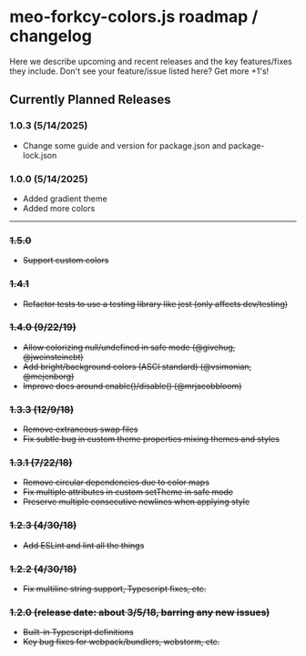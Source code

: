 # meo-forkcy-colors.js roadmap / changelog

Here we describe upcoming and recent releases and the key features/fixes they include.  Don't see your feature/issue listed here?  Get more +1's!

## Currently Planned Releases

### 1.0.3 (5/14/2025)
* Change some guide and version for package.json and package-lock.json

### 1.0.0 (5/14/2025)
* Added gradient theme
* Added more colors
---

### ~~1.5.0~~
 * ~~Support custom colors~~

### ~~1.4.1~~
 * ~~Refactor tests to use a testing library like jest (only affects dev/testing)~~

### ~~1.4.0 (9/22/19)~~
 * ~~Allow colorizing null/undefined in safe mode (@givehug, @jweinsteincbt)~~
 * ~~Add bright/background colors (ASCI standard) (@vsimonian, @mejenborg)~~
 * ~~Improve docs around enable()/disable() (@mrjacobbloom)~~

### ~~1.3.3 (12/9/18)~~

 * ~~Remove extraneous swap files~~
 * ~~Fix subtle bug in custom theme properties mixing themes and styles~~

### ~~1.3.1 (7/22/18)~~

 * ~~Remove circular dependencies due to color maps~~
 * ~~Fix multiple attributes in custom setTheme in safe mode~~
 * ~~Preserve multiple consecutive newlines when applying style~~

### ~~1.2.3 (4/30/18)~~
 * ~~Add ESLint and lint all the things~~

### ~~1.2.2 (4/30/18)~~
 * ~~Fix multiline string support, Typescript fixes, etc.~~

### ~~1.2.0 (release date: about 3/5/18, barring any new issues)~~
 * ~~Built-in Typescript definitions~~
 * ~~Key bug fixes for webpack/bundlers, webstorm, etc.~~
 
